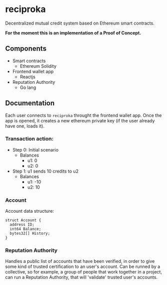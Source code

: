# reciproka
Decentralized mutual credit system based on Ethereum smart contracts.

**For the moment this is an implementation of a Proof of Concept.**

## Components
- Smart contracts
  - Ethereum Solidity
- Frontend wallet app
  - Reactjs
- Reputation Authority
  - Go lang

## Documentation

Each user connects to `reciproka` throught the frontend wallet app. Once the app is opened, it creates a new ethereum private key (if the user already have one, loads it).


### Transaction action:
- Step 0: Initial scenario
  - Balances
    - u1: 0
    - u2: 0
- Step 1: u1 sends 10 credits to u2
  - Balances
    - u1: -10
    - u2: 10


### Account
Account data structure:
```solidity
struct Account {
  address ID;
  int64 Balance;
  bytes32[] History;
}
```



### Reputation Authority
Handles a public list of accounts that have been verified, in order to give some kind of trusted certification to an user's account.
Can be runned by a collective, so for example, a group of people that work together in a project, can run a Reputation Authority, that will 'validate' trusted user's accounts.
